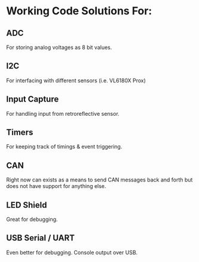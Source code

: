 # Working Code Solutions For:

## ADC

For storing analog voltages as 8 bit values.

## I2C

For interfacing with different sensors (i.e. VL6180X Prox)

## Input Capture

For handling input from retroreflective sensor.

## Timers

For keeping track of timings & event triggering.

## CAN

Right now can exists as a means to send CAN messages back and forth but does not have support for anything else.

## LED Shield

Great for debugging.

## USB Serial / UART

Even better for debugging. Console output over USB.


